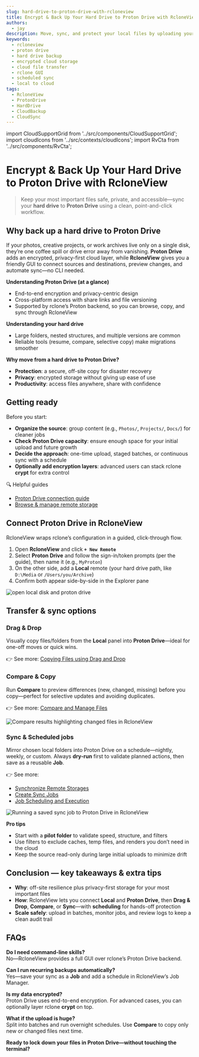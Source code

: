 ```yaml
---
slug: hard-drive-to-proton-drive-with-rcloneview
title: Encrypt & Back Up Your Hard Drive to Proton Drive with RcloneView
authors:
  - jay
description: Move, sync, and protect your local files by uploading your hard drive to Proton Drive using RcloneView’s drag-and-drop, compare preview, and scheduled jobs—no command line required.
keywords:
  - rcloneview
  - proton drive
  - hard drive backup
  - encrypted cloud storage
  - cloud file transfer
  - rclone GUI
  - scheduled sync
  - local to cloud
tags:
  - RcloneView
  - ProtonDrive
  - HardDrive
  - CloudBackup
  - CloudSync
---
```


import CloudSupportGrid from '../src/components/CloudSupportGrid';
import cloudIcons from '../src/contexts/cloudIcons';
import RvCta from '../src/components/RvCta';

# Encrypt & Back Up Your Hard Drive to Proton Drive with RcloneView

> Keep your most important files safe, private, and accessible—sync your **hard drive** to **Proton Drive** using a clean, point-and-click workflow.

## Why back up a hard drive to Proton Drive

If your photos, creative projects, or work archives live only on a single disk, they’re one coffee spill or drive error away from vanishing. **Proton Drive** adds an encrypted, privacy-first cloud layer, while **RcloneView** gives you a friendly GUI to connect sources and destinations, preview changes, and automate sync—no CLI needed.
<!-- truncate -->

**Understanding Proton Drive (at a glance)**  
- End-to-end encryption and privacy-centric design  
- Cross-platform access with share links and file versioning  
- Supported by rclone’s Proton backend, so you can browse, copy, and sync through RcloneView

**Understanding your hard drive**  
- Large folders, nested structures, and multiple versions are common  
- Reliable tools (resume, compare, selective copy) make migrations smoother

**Why move from a hard drive to Proton Drive?**  
- **Protection**: a secure, off-site copy for disaster recovery  
- **Privacy**: encrypted storage without giving up ease of use  
- **Productivity**: access files anywhere, share with confidence

<!-- Obsidian note: CTA 컴포넌트 -->
<RvCta imageSrc="/img/rcloneview-preview.png" downloadUrl="https://rcloneview.com/src/download.html" />

## Getting ready

Before you start:

- **Organize the source**: group content (e.g., `Photos/`, `Projects/`, `Docs/`) for cleaner jobs  
- **Check Proton Drive capacity**: ensure enough space for your initial upload and future growth  
- **Decide the approach**: one-time upload, staged batches, or continuous sync with a schedule  
- **Optionally add encryption layers**: advanced users can stack rclone **crypt** for extra control

🔍 Helpful guides  
- [Proton Drive connection guide](/support/howto/remote-storage-connection-settings/proton)  
- [Browse & manage remote storage](/support/howto/rcloneview-basic/browse-and-manage-remote-storage)

## Connect Proton Drive in RcloneView

RcloneView wraps rclone’s configuration in a guided, click-through flow.

1. Open **RcloneView** and click **`+ New Remote`**  
2. Select **Proton Drive** and follow the sign-in/token prompts (per the guide), then name it (e.g., `MyProton`)  
3. On the other side, add a **Local** remote (your hard drive path, like `D:\Media` or `/Users/you/Archive`)  
4. Confirm both appear side-by-side in the Explorer pane

<img src="/support/images/en/blog/open-local-disk-and-proton-drive.png" alt="open local disk and proton drive" class="img-medium img-center" />

## Transfer & sync options

### Drag & Drop
Visually copy files/folders from the **Local** panel into **Proton Drive**—ideal for one-off moves or quick wins.  

👉 See more: [Copying Files using Drag and Drop](/support/howto/rcloneview-basic/browse-and-manage-remote-storage#copying-files-using-drag-and-drop)

### Compare & Copy
Run **Compare** to preview differences (new, changed, missing) before you copy—perfect for selective updates and avoiding duplicates.  

👉 See more: [Compare and Manage Files](/support/howto/rcloneview-basic/compare-folder-contents#compare-results-and-manage-files)

<img src="/support/images/en/howto/rcloneview-basic/compare-display-select.png" alt="Compare results highlighting changed files in RcloneView" class="img-medium img-center" />

### Sync & Scheduled jobs
Mirror chosen local folders into Proton Drive on a schedule—nightly, weekly, or custom. Always **dry-run** first to validate planned actions, then save as a reusable **Job**.  

👉 See more:  
- [Synchronize Remote Storages](/support/howto/rcloneview-basic/synchronize-remote-storages)  
- [Create Sync Jobs](/support/howto/rcloneview-basic/create-sync-jobs)  
- [Job Scheduling and Execution](/support/howto/rcloneview-advanced/job-scheduling-and-execution)

<img src="/support/images/en/howto/rcloneview-basic/job-run-click.png" alt="Running a saved sync job to Proton Drive in RcloneView" class="img-medium img-center" />

**Pro tips**  
- Start with a **pilot folder** to validate speed, structure, and filters  
- Use filters to exclude caches, temp files, and renders you don’t need in the cloud  
- Keep the source read-only during large initial uploads to minimize drift

## Conclusion — key takeaways & extra tips

- **Why**: off-site resilience plus privacy-first storage for your most important files  
- **How**: RcloneView lets you connect **Local** and **Proton Drive**, then **Drag & Drop**, **Compare**, or **Sync**—with **scheduling** for hands-off protection  
- **Scale safely**: upload in batches, monitor jobs, and review logs to keep a clean audit trail

## FAQs

**Do I need command-line skills?**  
No—RcloneView provides a full GUI over rclone’s Proton Drive backend.

**Can I run recurring backups automatically?**  
Yes—save your sync as a **Job** and add a schedule in RcloneView’s Job Manager.

**Is my data encrypted?**  
Proton Drive uses end-to-end encryption. For advanced cases, you can optionally layer rclone **crypt** on top.

**What if the upload is huge?**  
Split into batches and run overnight schedules. Use **Compare** to copy only new or changed files next time.

**Ready to lock down your files in Proton Drive—without touching the terminal?**  

<CloudSupportGrid />